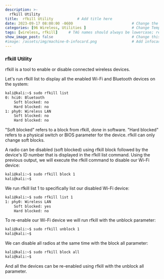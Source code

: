 ```yaml
---
description: >-
  rfkill Utility
title:  rfkill Utility           # Add title here
date: 2023-09-17 08:00:00 -0600                           # Change the date to match completion date
categories: [96 Wireless, Utilities ]                     # Change Templates to Writeup
tags: [wireless, rfkill]     # TAG names should always be lowercase; replace template with writeup, and add relevant tags
show_image_post: false                                    # Change this to true
#image: /assets/img/machine-0-infocard.png                # Add infocard image here for post preview image
---
```


### rfkill Utility

rfkill is a tool to enable or disable connected wireless devices.

Let's run rfkill list to display all the enabled Wi-Fi and Bluetooth devices on the system:

```bash
kali@kali:~$ sudo rfkill list
0: hci0: Bluetooth
	Soft blocked: no
	Hard blocked: no
1: phy0: Wireless LAN
	Soft blocked: no
	Hard blocked: no
```

"Soft blocked" refers to a block from rfkill, done in software. "Hard blocked" refers to a physical switch or BIOS parameter for the device. rfkill can only change soft blocks.

A radio can be disabled (soft blocked) using rfkill block followed by the device's ID number that is displayed in the rfkill list command. Using the previous output, we will execute the rfkill command to disable our Wi-Fi device:
```bash
kali@kali:~$ sudo rfkill block 1
kali@kali:~$
```
We run rfkill list 1 to specifically list our disabled Wi-Fi device:
```bash
kali@kali:~$ sudo rfkill list 1
1: phy0: Wireless LAN
	Soft blocked: yes
	Hard blocked: no
```

To re-enable our Wi-Fi device we will run rfkill with the unblock parameter:
```bash
kali@kali:~$ sudo rfkill unblock 1
kali@kali:~$
```

We can disable all radios at the same time with the block all parameter:
```bash
kali@kali:~$ sudo rfkill block all
kali@kali:~$
```

And all the devices can be re-enabled using rfkill with the unblock all parameter.